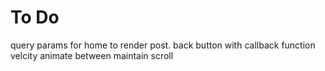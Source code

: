 # To Do

query params for home to render post.
back button with callback function
velcity animate between
maintain scroll